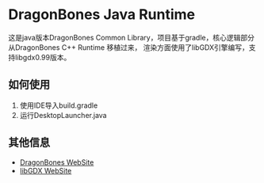 # DragonBones Java Runtime
这是java版本DragonBones Common Library，项目基于gradle，核心逻辑部分从DragonBones C++ Runtime 移植过来，
渲染方面使用了libGDX引擎编写，支持libgdx0.99版本。

## 如何使用
1. 使用IDE导入build.gradle
2. 运行DesktopLauncher.java

## 其他信息
* [DragonBones WebSite](http://dragonbones.github.io/)
* [libGDX WebSite](https://libgdx.badlogicgames.com)
